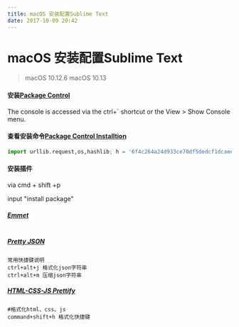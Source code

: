 ```yaml
---
title: macOS 安装配置Sublime Text
date: 2017-10-09 20:42
---
```


# macOS 安装配置Sublime Text

>macOS 10.12.6
>macOS 10.13

#### 安装[Package Control](https://packagecontrol.io/)
The console is accessed via the ctrl+` shortcut or the View > Show Console menu.

#### 查看安装命令[Package Control Installtion](https://packagecontrol.io/installation)
```python
import urllib.request,os,hashlib; h = '6f4c264a24d933ce70df5dedcf1dcaee' + 'ebe013ee18cced0ef93d5f746d80ef60'; pf = 'Package Control.sublime-package'; ipp = sublime.installed_packages_path(); urllib.request.install_opener( urllib.request.build_opener( urllib.request.ProxyHandler()) ); by = urllib.request.urlopen( 'http://packagecontrol.io/' + pf.replace(' ', '%20')).read(); dh = hashlib.sha256(by).hexdigest(); print('Error validating download (got %s instead of %s), please try manual install' % (dh, h)) if dh != h else open(os.path.join( ipp, pf), 'wb' ).write(by)
```

#### 安装插件
via cmd + shift +p

input "install package"

##### [Emmet](https://emmet.io/)
```

```

##### [Pretty JSON](http://blog.csdn.net/billfeller/article/details/39899435)
```
常用快捷键说明
ctrl+alt+j 格式化json字符串
ctrl+alt+m 压缩json字符串
```
##### [HTML-CSS-JS Prettify](https://github.com/victorporof/Sublime-HTMLPrettify)

```
#格式化html、css、js
command+shift+h 格式化快捷键
```